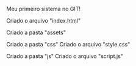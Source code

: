Meu primeiro sistema no GIT!

Criado o arquivo "index.html"

Criado a pasta "assets"

Criado a pasta "css"
	Criado o arquivo "style.css"

Criado a pasta "js"
	Criado o arquivo "script.js"